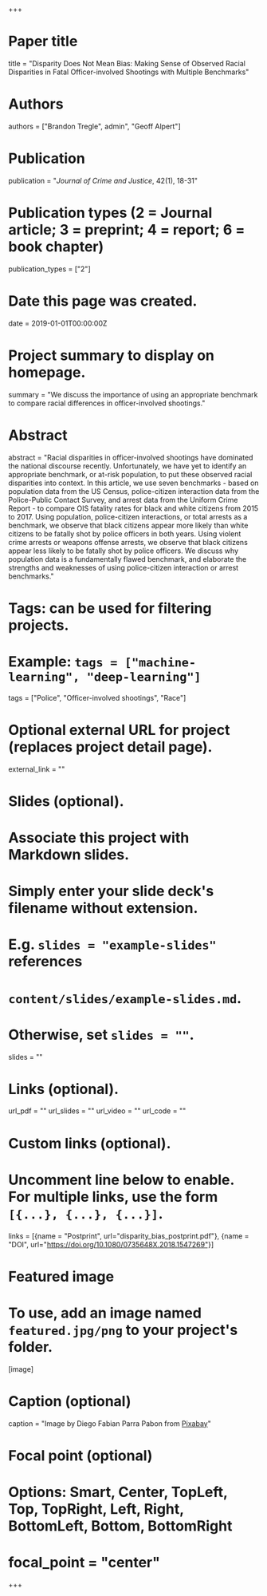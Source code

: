 +++
# Paper title
title = "Disparity Does Not Mean Bias: Making Sense of Observed Racial Disparities in Fatal Officer-involved Shootings with Multiple Benchmarks"

# Authors
authors = ["Brandon Tregle", admin", "Geoff Alpert"]

# Publication
publication = "*Journal of Crime and Justice*, 42(1), 18-31"

# Publication types (2 = Journal article; 3 = preprint; 4 = report; 6 = book chapter)
publication_types = ["2"]

# Date this page was created.
date = 2019-01-01T00:00:00Z

# Project summary to display on homepage.
summary = "We discuss the importance of using an appropriate benchmark to compare racial differences in officer-involved shootings."

# Abstract
abstract = "Racial disparities in officer-involved shootings have dominated the national discourse recently. Unfortunately, we have yet to identify an appropriate benchmark, or at-risk population, to put these observed racial disparities into context. In this article, we use seven benchmarks - based on population data from the US Census, police-citizen interaction data from the Police-Public Contact Survey, and arrest data from the Uniform Crime Report - to compare OIS fatality rates for black and white citizens from 2015 to 2017. Using population, police-citizen interactions, or total arrests as a benchmark, we observe that black citizens appear more likely than white citizens to be fatally shot by police officers in both years. Using violent crime arrests or weapons offense arrests, we observe that black citizens appear less likely to be fatally shot by police officers. We discuss why population data is a fundamentally flawed benchmark, and elaborate the strengths and weaknesses of using police-citizen interaction or arrest benchmarks."

# Tags: can be used for filtering projects.
# Example: `tags = ["machine-learning", "deep-learning"]`
tags = ["Police", "Officer-involved shootings", "Race"]

# Optional external URL for project (replaces project detail page).
external_link = ""

# Slides (optional).
#   Associate this project with Markdown slides.
#   Simply enter your slide deck's filename without extension.
#   E.g. `slides = "example-slides"` references 
#   `content/slides/example-slides.md`.
#   Otherwise, set `slides = ""`.
slides = ""

# Links (optional).
url_pdf = ""
url_slides = ""
url_video = ""
url_code = ""

# Custom links (optional).
#   Uncomment line below to enable. For multiple links, use the form `[{...}, {...}, {...}]`.
links = [{name = "Postprint", url="disparity_bias_postprint.pdf"}, {name = "DOI", url="https://doi.org/10.1080/0735648X.2018.1547269"}]

# Featured image
# To use, add an image named `featured.jpg/png` to your project's folder. 
[image]
  # Caption (optional)
  caption = "Image by Diego Fabian Parra Pabon from [Pixabay](https://pixabay.com/photos/car-police-cars-caravan-sirens-red-1531277/)"
  
  # Focal point (optional)
  # Options: Smart, Center, TopLeft, Top, TopRight, Left, Right, BottomLeft, Bottom, BottomRight
  # focal_point = "center"
+++